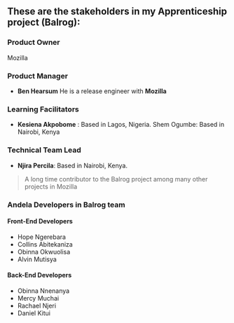 ## These are the stakeholders in my Apprenticeship project (Balrog):
### ﻿Product Owner
Mozilla


### Product Manager
* __Ben Hearsum__
He is a release engineer with __Mozilla__


### Learning Facilitators
* __Kesiena Akpobome__ : Based in Lagos, Nigeria.
Shem Ogumbe: Based in Nairobi, Kenya


### Technical Team Lead
* __Njira Percila__: Based in Nairobi, Kenya.
>A long  time contributor to the Balrog project among many other projects in Mozilla


### Andela Developers in Balrog team


#### Front-End Developers
* Hope Ngerebara
* Collins Abitekaniza
* Obinna Okwuolisa
* Alvin Mutisya

#### Back-End Developers
* Obinna Nnenanya
* Mercy Muchai
* Rachael Njeri
* Daniel Kitui
